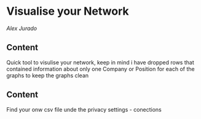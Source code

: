 
# Visualise your Network
*Alex Jurado*


## Content

Quick tool to visulise your network, keep in mind i have dropped rows that contained information about only one Company or Position for each of the graphs to keep the graphs clean


## Content
Find your onw csv file unde the privacy settings - conections 
